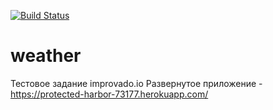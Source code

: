 [![Build Status](https://travis-ci.org/balashovartem/weather.svg?branch=master)](https://travis-ci.org/balashovartem/weather)

# weather
Тестовое задание improvado.io
Развернутое приложение - https://protected-harbor-73177.herokuapp.com/
